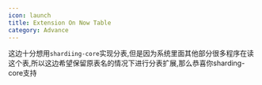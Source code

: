 ```yaml
---
icon: launch
title: Extension On Now Table
category: Advance
---
```


这边十分想用`shardiing-core`实现分表,但是因为系统里面其他部分很多程序在读这个表,所以这边希望保留原表名的情况下进行分表扩展,那么恭喜你sharding-core支持
